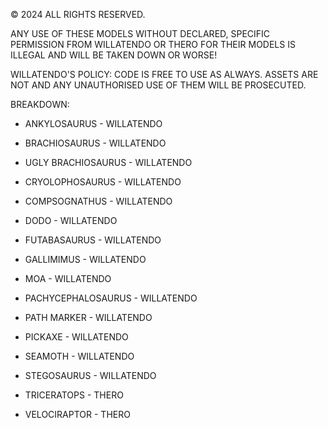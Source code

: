 © 2024 ALL RIGHTS RESERVED.

ANY USE OF THESE MODELS WITHOUT DECLARED, SPECIFIC PERMISSION FROM WILLATENDO OR THERO FOR THEIR MODELS IS ILLEGAL AND WILL BE TAKEN DOWN OR WORSE!

WILLATENDO'S POLICY:
CODE IS FREE TO USE AS ALWAYS. ASSETS ARE NOT AND ANY UNAUTHORISED USE OF THEM WILL BE PROSECUTED.

BREAKDOWN:
- ANKYLOSAURUS - WILLATENDO
- BRACHIOSAURUS - WILLATENDO
- UGLY BRACHIOSAURUS - WILLATENDO
- CRYOLOPHOSAURUS - WILLATENDO
- COMPSOGNATHUS - WILLATENDO
- DODO - WILLATENDO
- FUTABASAURUS - WILLATENDO
- GALLIMIMUS - WILLATENDO
- MOA - WILLATENDO
- PACHYCEPHALOSAURUS - WILLATENDO
- PATH MARKER - WILLATENDO
- PICKAXE - WILLATENDO
- SEAMOTH - WILLATENDO
- STEGOSAURUS - WILLATENDO

- TRICERATOPS - THERO
- VELOCIRAPTOR - THERO